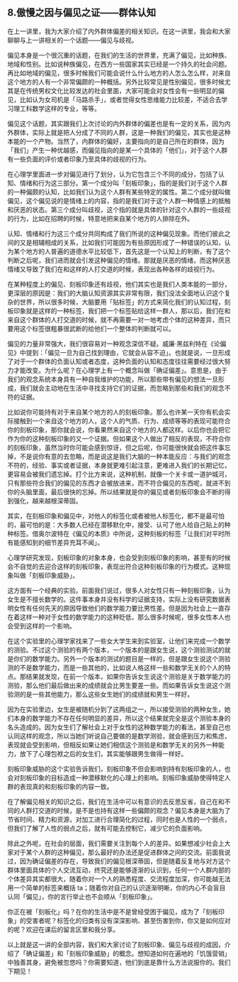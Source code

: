## 8.傲慢之因与偏见之证——群体认知
在上一讲里，我为大家介绍了内外群体偏差的相关知识。在这一讲里，我会和大家聊聊与上一讲相关的一个话题——偏见与歧视。


偏见本身是一个很沉重的话题，在我们的生活的世界里，充满了偏见，比如种族、地域和性别。比如说种族偏见，在西方一些国家其实已经是一个持久的社会问题。再比如地域的偏见，很多时候我们可能会说什么什么地方的人怎么怎么样，对来自这个地方的人有一个非常偏颇的一种概括。另外比较常见是性别偏见，很多时候尤其是在传统男权文化比较发达的社会里面，大家可能会对女性会有一些明显的偏见，比如认为女司机是「马路杀手」，或者觉得女性思维能力比较差，不适合去学习理工科数学这样的专业，等等。


偏见这个话题，其实跟我们上次讨论的内外群体的偏差也是有一定的关系，因为内外群体，实际上就是把人分成了不同的人群，这是一种我们的偏见，其实也是这种本能的一个产物。当然了，内群体的偏好，主要指向的是自己所在的群体，因为「我们」产生一种优越感，而偏见指向的是某一个具体的「他们」，对于这个人群有一些负面的评价或者印象乃至具体的歧视的行为。


在心理学里面进一步对偏见进行了划分，认为它包含三个不同的成分，包括了认知、情绪和行为这三部分。第一个成分叫「刻板印象」，指的是我们对于这个人群的一种偏颇的认知，比如我们认为这个人群有某些特定的属性。第二个成分就叫做偏见，这个偏见说的是情绪上的内容，指的是我们对于这个人群一种情感上的抵触和厌恶的状态。第三个成分叫歧视，这个指的就是具体的针对这个人群的一些歧视的行为，比如在招聘的时候，特意地把来自某个地方的人排除在外。


认知、情绪和行为这三个成分共同构成了我们所说的这种偏见现象。而他们彼此之间的又是相辅相成的关系，比如我们可能因为有些原因形成了一种错误的认知，认为某个地方的人普遍的道德水平比较低下，首先这是一个认知上的判断，有了这个判断之后呢，我们进而就会引发这种偏见的情绪，那就是厌恶的情绪，而这种厌恶情绪又导致了我们在和这样的人打交道的时候，表现出各种各样的歧视行为。


在某种程度上的偏见、刻板印象还有歧视，他们其实也是我们人类本能的一部分，更深层的原因是：我们的大脑认知资源其实非常有限，我们没法全面地认识这个复杂的世界，所以很多时候，大脑要用「贴标签」的方式来简化我们的认知过程，刻板印象就是这样的一种标签，我们把一个标签贴给这样一群人，那以后，我们在和来自这个群体的人打交道的时候，就不再需要一对一地考虑个体的这种差异，而只要用这个标签很粗暴很武断的给他们一个整体的判断就可以。


偏见的力量非常强大，我们很容易对一种观念深信不疑。威廉·黑兹利特在《论偏见》中提到：「偏见一旦为自己找到理由，它就会从容不迫」。也就是说，一旦形成了对于一个群体的负面认知或者态度，这种负面的认知和态度往往需要经过很大努力才能改变。为什么呢？在心理学上有一个概念叫做「确证偏差」。意思是，由于我们的观念系统本身具有一种自我维护的功能，所以那些带有偏见的想法一旦形成，我们就会主动地在生活中寻找支持它们的证据，而忽略到那些和我们的观念不符的证据。


比如说你可能持有对于来自某个地方的人的刻板印象。那么也许某一天你有机会实际接触到一个来自这个地方的人，这个人的气质、行为、成绩等等的表现可能符合你的刻板印象，那你就会说，你看果然来自这个地方的人都这样。以后你也会把它作为你的这种刻板印象的又一个证据。但如果这个人做出了相反的表现，不符合你的刻板印象，虽然当时你可能会感到惊讶，但之后呢，你可能很快就会把这件事忘掉，不是说你有意的去忽略，而是说这是我们大脑的一种本能反应：与我们的观念不符的，经验、事实或者证据，本身就更难引起注意，更难进入我们的长期记忆，更容易会被我们遗忘掉。打个比方来说，这种机制，就像一个关卡或一道护城河，只有那些符合我们的偏见的东西才会被放进来，而不符合偏见的东西呢，就进不到你的头脑里面，最后很快的忘掉。所以结果就是你的偏见或者刻板印象会不断的得到强化，越来越根深蒂固。


其实，在刻板印象和偏见中，对他人的标签化或者被他人标签化，都不是最可怕的，最可怕的是：大多数人已经在潜移默化中，接受、认可了他人给自己贴上的种种标签。借奥尔波特在《偏见的本质》中所说，这种刻板的标签「让我们对平时所有能感知到的细节差异充耳不闻」。


心理学研究发现，刻板印象的对象本身，也会受到刻板印象的影响，甚至有的时候会不自觉的去迎合这样的刻板印象，表现出符合这种刻板印象的行为模式。这种现象叫做「刻板印象威胁」。


这方面有一个经典的实验。前面我们说过，很多人对女性只有一种刻板印象，认为女生是不擅长数学的。这件事本身并没有科学的证据支持，实际上没有研究数据表明女性有任何先天的原因导致他们的数学能力要比男性差。但是因为社会上一直存在着这样一种对于女性的数学能力的这种贬低，那么很多时候呢，很多女性本人也会受到这样的一个影响。


在这个实验里的心理学家找来了一些女大学生来到实验室，让他们来完成一个数学的测验。不过这个测验的有两个版本，一个版本的是跟女生说，这个测验测试的就是你们的数学能力。另外一个版本的测试的题目是一样的，但是跟女生说这个测验测的不是数学能力，而是一些其他的，比如说人格这样一些和数学无关的个人的特点。那结果就发现，在前一个版本，如果你告诉女生说这个测验是关于数学能力的测验，那么他们最后做出来的成绩就会比男生要差一些。而如果告诉女生说这个测验测的是一些其他能力，那么这些女生她们的成绩就和男生一样好。


因为在实验里边，女生是被随机分到了这两组之一，所以接受测验的两种女生，她们本身的数学能力不存在任何明显的差异，所以这个结果就完全是这个测验本身的名头造成的。因为女生们了解社会上对于女性的这种数学能力的看法，甚至自己也认同这样的观念，所以当她们听说自己要做的是数学测验，就会感到压力和焦虑，表现就会受到影响，但相反如果让她们相信这个测验是和数学无关的另外一种能力，放下了心理包袱之后的女生们，其实能够跟男生做得一样好。


刻板印象威胁的这个实验告诉我们，刻板印象不但会影响到持有刻板印象的人，也会对刻板印象的目标造成一种潜移默化的心理上的影响。刻板印象威胁使得特定人群的表现真的和刻板印象的内容一致。


在了解偏见相关的知识之后，我们在生活中可以有意识的去反思反省，自己在和不同的人群打交道的时候，是不是也持有这样一些偏颇的观念？偏见本身是大脑为了节省时间、精力和资源，对加工进行合理简化的过程，同时也是人性的一个弱点，但我们了解了人性的弱点之后，就有可能去控制它，减少它的负面影响。


除此之外呢，在社会的层面，我们需要关注到每个人的差异。如果想减少社会上大家对于某个人群的这种偏见，那么最好的办法还是促进群体之间的交流。前面我说过，因为确证偏差的存在，导致我们的偏见根深蒂固，但是随着反复地与对方这个群体里面具体的个人交流互动，终究还是能够逐渐的认识到，任何一个人群内部的个体差异其实都很大，随着你对一个人的熟悉程度、交流程度加深，你可能越无法用一个简单的标签来概括 ta；随着你对自己的认识逐渐明晰，你的内心不会盲目认同「偏见」，你的言行举止也不会顺从「刻板印象」。


你正在被「刻板化」吗？在你的生活中是不是曾经受困于偏见，成为了「刻板印象」的受害者呢？标签化的归类有没有深深影响、甚至伤害到你，你又是如何应对的呢？欢迎在课后的留言区里和我分享。


以上就是这一讲的全部内容，我们和大家讨论了刻板印象、偏见与歧视的成因，介绍了「确证偏差」和「刻板印象威胁」的概念。想知道如何在遍地的「饥饿营销」中独善其身，避免被忽悠吗？你需要知道，他们到底是靠什么方法说服你的。我们下期见！

